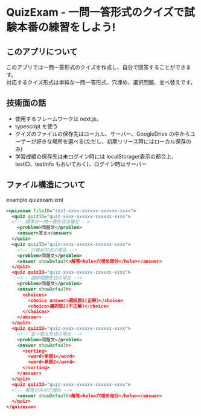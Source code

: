 # QuizExam - 一問一答形式のクイズで試験本番の練習をしよう!

## このアプリについて

このアプリでは一問一答形式のクイズを作成し、自分で回答することができます。  
対応するクイズ形式は単純な一問一答形式、穴埋め、選択問題、並べ替えです。

## 技術面の話

- 使用するフレームワークは next.js。
- typescript を使う
- クイズのファイルの保存先はローカル、サーバー、GoogleDrive の中からユーザーが好きな場所を選べる(ただし、初期リリース時にはローカル保存のみ)
- 学習成績の保存先は未ログイン時には localStorage(表示の都合上、testID、testInfo もおいておく)、ログイン時はサーバー

## ファイル構造について

example.quizexam.xml

```xml
<quizexam fileID="test-xxxx-xxxxxx-xxxxxx-xxxx">
  <quiz quizID="quiz-xxxx-xxxxxx-xxxxxx-xxxx">
  <!-- 標準の一問一答形式の場合 -->
    <problem>問題文</problem>
    <answer>答え</answer>
  </quiz>
  <quiz quizID="quiz-xxxx-xxxxxx-xxxxxx-xxxx">
    <!-- 穴埋め形式の場合 -->
    <problem>問題文</problem>
    <answer showDefault>解答<hole>穴埋め部分</hole></answer>
  </quiz>
  <quiz quizID="quiz-xxxx-xxxxxx-xxxxxx-xxxx">
    <!-- 選択問題形式の場合 -->
    <problem>問題文</problem>
    <answer showDefault>
      <choices>
        <choice answer>選択肢1(正解)</choice>
        <choice>選択肢2(不正解)</choice>
      </choices>
    </answer>
  </quiz>
  <quiz quizID="quiz-xxxx-xxxxxx-xxxxxx-xxxx">
    <!-- 並べ替え形式の場合 -->
    <problem>問題文</problem>
    <answer showDefault>
      <sorting>
        <word>単語1</word>
        <word>単語2</word>
      </sorting>
    </answer>
  </quiz>
  <quiz quizID="quiz-xxxx-xxxxxx-xxxxxx-xxxx">
  <!-- 解答のみの穴埋め -->
    <answer showDefault>解答<hole>穴埋め部分</hole></answer>
  </quiz>
</quizexam>
```
